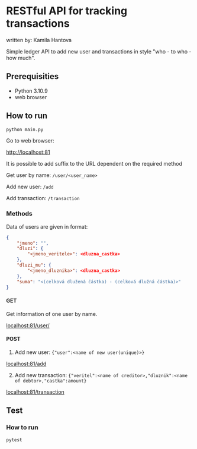 # RESTful API for tracking transactions

written by: Kamila Hantova

Simple ledger API to add new user and transactions in style "who - to who - how much".

## Prerequisities 

- Python 3.10.9
- web browser

## How to run

```bash
python main.py
```

Go to web browser:

[http://localhost:81](http://localhost:81/)

It is possible to add suffix to the URL dependent on the required method

Get user by name: ``/user/<user_name>``

Add new user: ``/add``

Add transaction: ``/transaction``

### Methods

Data of users are given in format: 

```json
{
    "jmeno": "",
    "dluzi": {
        "<jmeno_veritele>": <dluzna_castka>
    },
    "dluzi_mu": {
        "<jmeno_dluznika>": <dluzna_castka>
    },
    "suma": "<(celková dlužená částka) - (celková dlužná částka)>"
}
```

#### GET

Get information of one user by name. 

[localhost:81/user/<name>](localhost:81/user/)

#### POST

1. Add new user: ``{"user":<name of new user(unique)>}``

[localhost:81/add](localhost:81/add)

2. Add new transaction: ``{"veritel":<name of creditor>,"dluznik":<name of debtor>,"castka":amount}``

[localhost:81/transaction](localhost:81/transaction)

## Test


### How to run 

```bash
pytest
```
